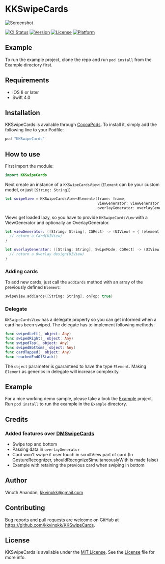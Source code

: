# KKSwipeCards

![Screenshot](Screens/example.gif)

[![CI Status](http://img.shields.io/travis/kkvinokk/KKSwipeCards.svg?style=flat)](https://travis-ci.org/kkvinokk/KKSwipeCards)
[![Version](https://img.shields.io/cocoapods/v/KKSwipeCards.svg?style=flat)](http://cocoapods.org/pods/KKSwipeCards)
[![License](https://img.shields.io/cocoapods/l/KKSwipeCards.svg?style=flat)](http://cocoapods.org/pods/KKSwipeCards)
[![Platform](https://img.shields.io/cocoapods/p/KKSwipeCards.svg?style=flat)](http://cocoapods.org/pods/KKSwipeCards)

## Example

To run the example project, clone the repo and run `pod install` from the Example directory first.

## Requirements
- iOS 8 or later
- Swift 4.0

## Installation

KKSwipeCards is available through [CocoaPods](http://cocoapods.org). To install it, simply add the following line to your Podfile:

```ruby
pod "KKSwipeCards"
```

## How to use

First import the module:
```swift
import KKSwipeCards
```
Next create an instance of a `KKSwipeCardsView`:
(`Element` can be your custom model, or just `[String: String]`)
```swift
let swipeView = KKSwipeCardsView<Element>(frame: frame,
                                          viewGenerator: viewGenerator,
                                          overlayGenerator: overlayGenerator)
```
Views get loaded lazy, so you have to provide `KKSwipeCardsView` with a ViewGenerator and optionally an OverlayGenerator.
```swift
let viewGenerator: ([String: String], CGRect) -> (UIView) = { (element: [String: String], frame: CGRect) -> (UIView) in
  // return a Card(UIView)
}

let overlayGenerator: ([String: String], SwipeMode, CGRect) -> (UIView) = { (element: [String: String], mode: SwipeMode, frame: CGRect) -> (UIView) in
  // return a Overlay design(UIView)
}
```
### Adding cards

To add new cards, just call the `addCards` method with an array of the previously defined `Element`:
```swift
swipeView.addCards([String: String], onTop: true)
```
### Delegate

`KKSwipeCardsView` has a delegate property so you can get informed when a card has been swiped. The delegate has to implement following methods:
```swift
func swipedLeft(_ object: Any)
func swipedRight(_ object: Any)
func swipedTop(_ object: Any)
func swipedBottom(_ object: Any)
func cardTapped(_ object: Any)
func reachedEndOfStack()
```
The `object` parameter is guaranteed to have the type `Element`. Making `Element` as generics in delegate will increase complexity.

## Example

For a nice working demo sample, please take a look the [Example](https://github.com/kkvinokk/KKSwipeCards/tree/master/Example) project.
Run `pod install` to run the example in the `Example` directory.

## Credits

### Added features over [DMSwipeCards](https://github.com/D-32/DMSwipeCards)

- Swipe top and bottom
- Passing data in `overlayGenerator`
- Card won't swipe if user touch in scrollView part of card (In GestureRecognizer, shouldRecognizeSimultaneouslyWith is made false)
- Example with retaining the previous card when swiping in bottom

## Author

Vinoth Anandan, kkvinokk@gmail.com

## Contributing

Bug reports and pull requests are welcome on GitHub at https://github.com/kkvinokk/KKSwipeCards.

## License

KKSwipeCards is available under the [MIT License](http://opensource.org/licenses/MIT). See the [License](https://github.com/kkvinokk/KKSwipeCards/blob/master/LICENSE) file for more info.